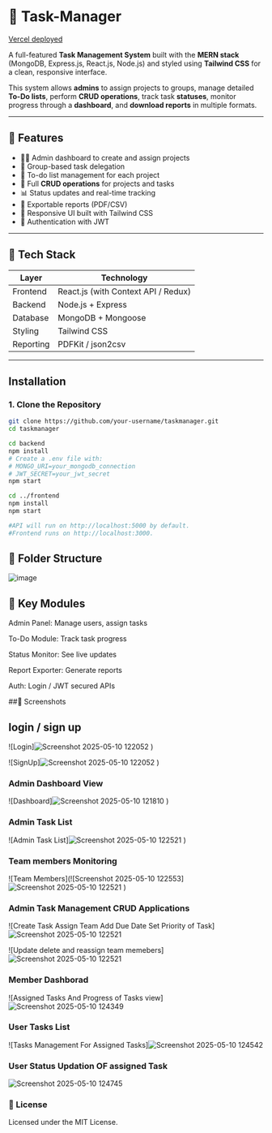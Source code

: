 # 🧾 Task-Manager 

[Vercel deployed](https://task-manager-chi-ochre.vercel.app)

A full-featured **Task Management System** built with the **MERN stack** (MongoDB, Express.js, React.js, Node.js) and styled using **Tailwind CSS** for a clean, responsive interface.

This system allows **admins** to assign projects to groups, manage detailed **To-Do lists**, perform **CRUD operations**, track task **statuses**, monitor progress through a **dashboard**, and **download reports** in multiple formats.

---

## 🚀 Features

- 🧑‍💼 Admin dashboard to create and assign projects
- 👥 Group-based task delegation
- 📝 To-do list management for each project
- 🔄 Full **CRUD operations** for projects and tasks
- 📊 Status updates and real-time tracking
- 📁 Exportable reports (PDF/CSV)
- 🎨 Responsive UI built with Tailwind CSS
- 🔐 Authentication with JWT

---

## 🧰 Tech Stack

| Layer        | Technology        |
|--------------|-------------------|
| Frontend     | React.js (with Context API / Redux) |
| Backend      | Node.js + Express |
| Database     | MongoDB + Mongoose |
| Styling      | Tailwind CSS      |
| Reporting    | PDFKit / json2csv  |

---

##  Installation

### 1. Clone the Repository

```bash
git clone https://github.com/your-username/taskmanager.git
cd taskmanager

cd backend
npm install
# Create a .env file with:
# MONGO_URI=your_mongodb_connection
# JWT_SECRET=your_jwt_secret
npm start

cd ../frontend
npm install
npm start

#API will run on http://localhost:5000 by default.
#Frontend runs on http://localhost:3000.
```
## 📂 Folder Structure

![image](https://github.com/user-attachments/assets/2ac7b437-00cc-4fc1-abc2-2383919b3f79)


## 🧪 Key Modules

Admin Panel: Manage users, assign tasks

To-Do Module: Track task progress

Status Monitor: See live updates

Report Exporter: Generate reports

Auth: Login / JWT secured APIs

##📸 Screenshots


## login / sign up
![Login]![Screenshot 2025-05-10 122052](https://github.com/user-attachments/assets/4862f66a-f91f-401f-ac4e-5181ea13f80d)
)

![SignUp]![Screenshot 2025-05-10 122052](https://github.com/user-attachments/assets/a43cd806-62fc-4d52-9fef-6a1cf3ca0375)
)

###  Admin Dashboard View
![Dashboard]![Screenshot 2025-05-10 121810](https://github.com/user-attachments/assets/802ee92d-07a5-4c92-aef4-724336755ea2)
)


###  Admin Task List
![Admin Task List]![Screenshot 2025-05-10 122521](https://github.com/user-attachments/assets/eab8e4cc-ee41-4e66-bc66-eb3e43d431fe)
)

### Team members Monitoring

![Team Members](![Screenshot 2025-05-10 122553]![Screenshot 2025-05-10 122521](https://github.com/user-attachments/assets/1b668b28-f060-412f-8d01-f9818adc8899)
)

### Admin Task Management CRUD Applications

![Create Task Assign Team Add Due Date Set Priority of Task]![Screenshot 2025-05-10 122521](https://github.com/user-attachments/assets/0101344c-04c2-4a37-a92c-48fac8c3feec)

![Update delete and reassign team memebers]![Screenshot 2025-05-10 122521](https://github.com/user-attachments/assets/0f048fc4-789a-4c2a-9a80-7681d548b463)

### Member Dashborad
![Assigned Tasks And Progress of Tasks view]![Screenshot 2025-05-10 124349](https://github.com/user-attachments/assets/8e0e9bcf-0e18-4c85-9be8-9cc64119c4b9)

### User Tasks List
![Tasks Management For Assigned Tasks]![Screenshot 2025-05-10 124542](https://github.com/user-attachments/assets/a525b995-98ee-4182-8351-e778bc5d548f)

### User Status Updation OF assigned Task
![Screenshot 2025-05-10 124745](https://github.com/user-attachments/assets/d5a2408b-05db-4ab9-b334-5a202e2cc6ff)

### 📜 License
Licensed under the MIT License.


